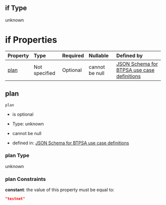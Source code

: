 ## if Type

unknown

# if Properties

| Property      | Type          | Required | Nullable       | Defined by                                                                                                                                                                                                                                  |
| :------------ | :------------ | :------- | :------------- | :------------------------------------------------------------------------------------------------------------------------------------------------------------------------------------------------------------------------------------------ |
| [plan](#plan) | Not specified | Optional | cannot be null | [JSON Schema for BTPSA use case definitions](btpsa-usecase-properties-services-items-allof-1-then-allof-92-then-allof-2-if-properties-plan.md "undefined#/properties/services/items/allOf/1/then/allOf/92/then/allOf/2/if/properties/plan") |

## plan



`plan`

*   is optional

*   Type: unknown

*   cannot be null

*   defined in: [JSON Schema for BTPSA use case definitions](btpsa-usecase-properties-services-items-allof-1-then-allof-92-then-allof-2-if-properties-plan.md "undefined#/properties/services/items/allOf/1/then/allOf/92/then/allOf/2/if/properties/plan")

### plan Type

unknown

### plan Constraints

**constant**: the value of this property must be equal to:

```json
"testnet"
```
